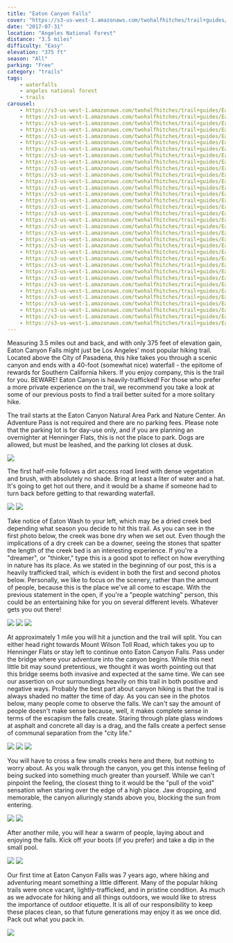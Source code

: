 ```yaml
---
title: "Eaton Canyon Falls"
cover: "https://s3-us-west-1.amazonaws.com/twohalfhitches/trail+guides/Eaton+Canyon/_J8A1969.jpg"
date: "2017-07-31"
location: "Angeles National Forest"
distance: "3.5 miles"
difficulty: "Easy"
elevation: "375 ft"
season: "All"
parking: "Free"
category: "trails"
tags:
    - waterfalls
    - angeles national forest
    - trails
carousel:
    - https://s3-us-west-1.amazonaws.com/twohalfhitches/trail+guides/Eaton+Canyon/_J8A1927.jpg
    - https://s3-us-west-1.amazonaws.com/twohalfhitches/trail+guides/Eaton+Canyon/_J8A1928.jpg
    - https://s3-us-west-1.amazonaws.com/twohalfhitches/trail+guides/Eaton+Canyon/_J8A1932.jpg
    - https://s3-us-west-1.amazonaws.com/twohalfhitches/trail+guides/Eaton+Canyon/_J8A1935.jpg
    - https://s3-us-west-1.amazonaws.com/twohalfhitches/trail+guides/Eaton+Canyon/_J8A1937.jpg
    - https://s3-us-west-1.amazonaws.com/twohalfhitches/trail+guides/Eaton+Canyon/_J8A1939.jpg
    - https://s3-us-west-1.amazonaws.com/twohalfhitches/trail+guides/Eaton+Canyon/_J8A1942.jpg
    - https://s3-us-west-1.amazonaws.com/twohalfhitches/trail+guides/Eaton+Canyon/_J8A1943.jpg
    - https://s3-us-west-1.amazonaws.com/twohalfhitches/trail+guides/Eaton+Canyon/_J8A1952.jpg
    - https://s3-us-west-1.amazonaws.com/twohalfhitches/trail+guides/Eaton+Canyon/_J8A1959.jpg
    - https://s3-us-west-1.amazonaws.com/twohalfhitches/trail+guides/Eaton+Canyon/_J8A1963.jpg
    - https://s3-us-west-1.amazonaws.com/twohalfhitches/trail+guides/Eaton+Canyon/_J8A1965.jpg
    - https://s3-us-west-1.amazonaws.com/twohalfhitches/trail+guides/Eaton+Canyon/_J8A1977.jpg
    - https://s3-us-west-1.amazonaws.com/twohalfhitches/trail+guides/Eaton+Canyon/_J8A1978.jpg
    - https://s3-us-west-1.amazonaws.com/twohalfhitches/trail+guides/Eaton+Canyon/_J8A1979.jpg
    - https://s3-us-west-1.amazonaws.com/twohalfhitches/trail+guides/Eaton+Canyon/_J8A1981.jpg
    - https://s3-us-west-1.amazonaws.com/twohalfhitches/trail+guides/Eaton+Canyon/_J8A1983.jpg
    - https://s3-us-west-1.amazonaws.com/twohalfhitches/trail+guides/Eaton+Canyon/_J8A1986.jpg
    - https://s3-us-west-1.amazonaws.com/twohalfhitches/trail+guides/Eaton+Canyon/_J8A1988.jpg
    - https://s3-us-west-1.amazonaws.com/twohalfhitches/trail+guides/Eaton+Canyon/_J8A1993.jpg
    - https://s3-us-west-1.amazonaws.com/twohalfhitches/trail+guides/Eaton+Canyon/_J8A2004.jpg
    - https://s3-us-west-1.amazonaws.com/twohalfhitches/trail+guides/Eaton+Canyon/_J8A2005.jpg
    - https://s3-us-west-1.amazonaws.com/twohalfhitches/trail+guides/Eaton+Canyon/_J8A2008.jpg
    - https://s3-us-west-1.amazonaws.com/twohalfhitches/trail+guides/Eaton+Canyon/_J8A2012.jpg
    - https://s3-us-west-1.amazonaws.com/twohalfhitches/trail+guides/Eaton+Canyon/_J8A2013.jpg
    - https://s3-us-west-1.amazonaws.com/twohalfhitches/trail+guides/Eaton+Canyon/_J8A2016.jpg
    - https://s3-us-west-1.amazonaws.com/twohalfhitches/trail+guides/Eaton+Canyon/_J8A2023.jpg
    - https://s3-us-west-1.amazonaws.com/twohalfhitches/trail+guides/Eaton+Canyon/_J8A2031.jpg
    - https://s3-us-west-1.amazonaws.com/twohalfhitches/trail+guides/Eaton+Canyon/_J8A2034.jpg
    - https://s3-us-west-1.amazonaws.com/twohalfhitches/trail+guides/Eaton+Canyon/_J8A2035.jpg
    - https://s3-us-west-1.amazonaws.com/twohalfhitches/trail+guides/Eaton+Canyon/_J8A2037.jpg
    - https://s3-us-west-1.amazonaws.com/twohalfhitches/trail+guides/Eaton+Canyon/_J8A2041.jpg
    - https://s3-us-west-1.amazonaws.com/twohalfhitches/trail+guides/Eaton+Canyon/_J8A2047.jpg
    - https://s3-us-west-1.amazonaws.com/twohalfhitches/trail+guides/Eaton+Canyon/_J8A2052.jpg
---
```


Measuring 3.5 miles out and back, and with only 375 feet of elevation gain, Eaton Canyon Falls might just be Los Angeles' most popular hiking trail. Located above the City of Pasadena, this hike takes you through a scenic canyon and ends with a 40-foot (somewhat nice) waterfall - the epitome of rewards for Southern California hikers. If you enjoy company, this is the trail for you. BEWARE! Eaton Canyon is heavily-trafficked! For those who prefer a more private experience on the trail, we recommend you take a look at some of our previous posts to find a trail better suited for a more solitary hike.  

The trail starts at the Eaton Canyon Natural Area Park and Nature Center. An Adventure Pass is not required and there are no parking fees. Please note that the parking lot is for day-use only, and if you are planning an overnighter at Henninger Flats, this is not the place to park. Dogs are allowed, but must be leashed, and the parking lot closes at dusk.

![](https://s3-us-west-1.amazonaws.com/twohalfhitches/trail+guides/Eaton+Canyon/_J8A1925.jpg)

The first half-mile follows a dirt access road lined with dense vegetation and brush, with absolutely no shade. Bring at least a liter of water and a hat. It's going to get hot out there, and it would be a shame if someone had to turn back before getting to that rewarding waterfall.

![](https://s3-us-west-1.amazonaws.com/twohalfhitches/trail+guides/Eaton+Canyon/_J8A1944.jpg)
![](https://s3-us-west-1.amazonaws.com/twohalfhitches/trail+guides/Eaton+Canyon/_J8A1933.jpg)

Take notice of Eaton Wash to your left, which may be a dried creek bed depending what season you decide to hit this trail. As you can see in the first photo below, the creek was bone dry when we set out. Even though the implications of a dry creek can be a downer, seeing the stones that spatter the length of the creek bed is an interesting experience. If you're a "dreamer", or "thinker," type this is a good spot to reflect on how everything in nature has its place. As we stated in the beginning of our post, this is a heavily trafficked trail, which is evident in both the first and second photos below. Personally, we like to focus on the scenery, rather than the amount of people, because this is the place we've all come to escape. With the previous statement in the open, if you're a "people watching" person, this could be an entertaining hike for you on several different levels. Whatever gets you out there!

![](https://s3-us-west-1.amazonaws.com/twohalfhitches/trail+guides/Eaton+Canyon/_J8A1934.jpg)
![](https://s3-us-west-1.amazonaws.com/twohalfhitches/trail+guides/Eaton+Canyon/_J8A1945.jpg)
![](https://s3-us-west-1.amazonaws.com/twohalfhitches/trail+guides/Eaton+Canyon/_J8A1948.jpg)

At approximately 1 mile you will hit a junction and the trail will split. You can either head right towards Mount Wilson Toll Road, which takes you up to Henninger Flats or stay left to continue onto Eaton Canyon Falls. Pass under the bridge where your adventure into the canyon begins. While this next little bit may sound pretentious, we thought it was worth pointing out that this bridge seems both invasive and expected at the same time. We can see our assertion on our surroundings heavily on this trail in both positive and negative ways. Probably the best part about canyon hiking is that the trail is always shaded no matter the time of day. As you can see in the photos below, many people come to observe the falls. We can't say the amount of people doesn't make sense because, well, it makes complete sense in terms of the escapism the falls create. Staring through plate glass windows at asphalt and concrete all day is a drag, and the falls create a perfect sense of communal separation from the "city life." 

![](https://s3-us-west-1.amazonaws.com/twohalfhitches/trail+guides/Eaton+Canyon/_J8A1955.jpg)
![](https://s3-us-west-1.amazonaws.com/twohalfhitches/trail+guides/Eaton+Canyon/_J8A1974.jpg)
![](https://s3-us-west-1.amazonaws.com/twohalfhitches/trail+guides/Eaton+Canyon/_J8A1980.jpg)

You will have to cross a few smalls creeks here and there, but nothing to worry about. As you walk through the canyon, you get this intense feeling of being sucked into something much greater than yourself. While we can't pinpoint the feeling, the closest thing to it would be the "pull of the void" sensation when staring over the edge of a high place. Jaw dropping, and memorable, the canyon alluringly stands above you, blocking the sun from entering. 

![](https://s3-us-west-1.amazonaws.com/twohalfhitches/trail+guides/Eaton+Canyon/_J8A1985.jpg)
![](https://s3-us-west-1.amazonaws.com/twohalfhitches/trail+guides/Eaton+Canyon/_J8A1990.jpg)

After another mile, you will hear a swarm of people, laying about and enjoying the falls. Kick off your boots (if you prefer) and take a dip in the small pool.

![](https://s3-us-west-1.amazonaws.com/twohalfhitches/trail+guides/Eaton+Canyon/_J8A2003.jpg)
![](https://s3-us-west-1.amazonaws.com/twohalfhitches/trail+guides/Eaton+Canyon/_J8A2015.jpg)

Our first time at Eaton Canyon Falls was 7 years ago, where hiking and adventuring meant something a little different. Many of the popular hiking trails were once vacant, lightly-trafficked, and in pristine condition. As much as we advocate for hiking and all things outdoors, we would like to stress the importance of outdoor etiquette. It is all of our responsibility to keep these places clean, so that future generations may enjoy it as we once did.  Pack out what you pack in. 

![](https://s3-us-west-1.amazonaws.com/twohalfhitches/trail+guides/Eaton+Canyon/_J8A1997.jpg)

